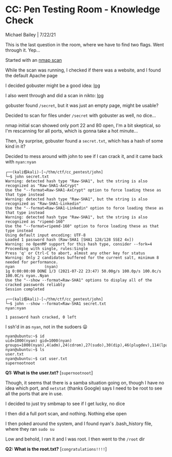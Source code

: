 # CC: Pen Testing Room - Knowledge Check

Michael Bailey | 7/22/21

This is the last question in the room, where we have to find two flags. Went through it. Yep...

Started with an [nmap scan](./nmap/init.log)

While the scan was running, I checked if there was a website, and I found the default Apache page

I decided gobuster might be a good idea: [log](./gobuster/scan.log)

I also went through and did a scan in nikto: [log]()

gobuster found `/secret`, but it was just an empty page, might be usable?

Decided to scan for files under `/secret` with gobuster as well, no dice...

nmap initial scan showed only port 22 and 80 open, I'm a bit skeptical, so I'm rescanning for all ports, which is gonna take a hot minute...

Then, by surprise, gobuster found a `secret.txt`, which has a hash of some kind in it?

Decided to mess around with john to see if I can crack it, and it came back with `nyan:nyan`

```
┌──(kali㉿kali)-[~/thm/ctf/cc_pentest/john]
└─$ john secret.txt 
Warning: detected hash type "Raw-SHA1", but the string is also recognized as "Raw-SHA1-AxCrypt"
Use the "--format=Raw-SHA1-AxCrypt" option to force loading these as that type instead
Warning: detected hash type "Raw-SHA1", but the string is also recognized as "Raw-SHA1-Linkedin"
Use the "--format=Raw-SHA1-Linkedin" option to force loading these as that type instead
Warning: detected hash type "Raw-SHA1", but the string is also recognized as "ripemd-160"
Use the "--format=ripemd-160" option to force loading these as that type instead
Using default input encoding: UTF-8
Loaded 1 password hash (Raw-SHA1 [SHA1 128/128 SSE2 4x])
Warning: no OpenMP support for this hash type, consider --fork=4
Proceeding with single, rules:Single
Press 'q' or Ctrl-C to abort, almost any other key for status
Warning: Only 2 candidates buffered for the current salt, minimum 8 needed for performance.
nyan             (nyan)
1g 0:00:00:00 DONE 1/3 (2021-07-22 23:47) 50.00g/s 100.0p/s 100.0c/s 100.0C/s nyan..Nyan
Use the "--show --format=Raw-SHA1" options to display all of the cracked passwords reliably
Session completed
                                                                                                                                                                                            
┌──(kali㉿kali)-[~/thm/ctf/cc_pentest/john]
└─$ john --show --format=Raw-SHA1 secret.txt 
nyan:nyan

1 password hash cracked, 0 left
```

I ssh'd in as `nyan`, not in the sudoers 😦

```
nyan@ubuntu:~$ id
uid=1000(nyan) gid=1000(nyan) groups=1000(nyan),4(adm),24(cdrom),27(sudo),30(dip),46(plugdev),114(lpadmin),115(sambashare)
nyan@ubuntu:~$ ls
user.txt
nyan@ubuntu:~$ cat user.txt
supernootnoot
```

**Q1: What is the user.txt?** [`supernootnoot`]

Though, it seems that there is a samba situation going on, though I have no idea which port, and `netstat` (thanks Google) says I need to be root to see all the ports that are in use.

I decided to just try smbmap to see if I get lucky, no dice

I then did a full port scan, and nothing. Nothing else open

I then poked around the system, and I found nyan's .bash_history file, where they ran `sudo su`

Low and behold, I ran it and I was root. I then went to the `/root` dir

**Q2: What is the root.txt?** [`congratulations!!!!`]
